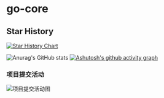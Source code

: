 # go-core
## Star History

[![Star History Chart](https://api.star-history.com/svg?repos=betacats/go-core&type=Date)](https://www.star-history.com/#betacats/go-core&Date)
<!-- [![Anurag's GitHub stats](https://github-readme-stats.vercel.app/api?username=nihilisticOmen)](https://github.com/anuraghazra/github-readme-stats)
![Anurag's GitHub stats](https://github-readme-stats.vercel.app/api?username=anuraghazra&hide=contribs,prs)
![Anurag's GitHub stats](https://github-readme-stats.vercel.app/api?username=nihilisticOmen&count_private=false)
![Anurag's GitHub stats](https://github-readme-stats.vercel.app/api?username=anuraghazra&show_icons=true)-->
![Anurag's GitHub stats](https://github-readme-stats.vercel.app/api?username=nihilisticOmen&show_icons=true&theme=radical)
[![Ashutosh's github activity graph](https://github-readme-activity-graph.vercel.app/graph?username=nihilisticOmen)](https://github.com/ashutosh00710/github-readme-activity-graph)
### 项目提交活动

![项目提交活动图](assets/contribution-grid.svg)